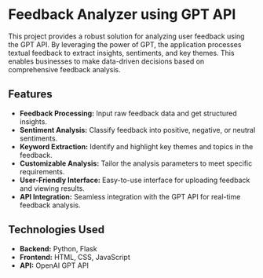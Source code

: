 # Feedback Analyzer using GPT API

This project provides a robust solution for analyzing user feedback using the GPT API. By leveraging the power of GPT, the application processes textual feedback to extract insights, sentiments, and key themes. This enables businesses to make data-driven decisions based on comprehensive feedback analysis.

## Features

- **Feedback Processing:** Input raw feedback data and get structured insights.
- **Sentiment Analysis:** Classify feedback into positive, negative, or neutral sentiments.
- **Keyword Extraction:** Identify and highlight key themes and topics in the feedback.
- **Customizable Analysis:** Tailor the analysis parameters to meet specific requirements.
- **User-Friendly Interface:** Easy-to-use interface for uploading feedback and viewing results.
- **API Integration:** Seamless integration with the GPT API for real-time feedback analysis.

## Technologies Used

- **Backend:** Python, Flask
- **Frontend:** HTML, CSS, JavaScript
- **API:** OpenAI GPT API
